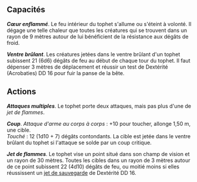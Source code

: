## Capacités
_**Cœur enflammé**_. Le feu intérieur du tophet s'allume ou s'éteint à volonté. Il dégage une telle chaleur que toutes les créatures qui se trouvent dans un rayon de 9 mètres autour de lui bénéficient de la résistance aux dégâts de froid.

_**Ventre brûlant**_. Les créatures jetées dans le ventre brûlant d'un tophet subissent 21 (6d6) dégâts de feu au début de chaque tour du tophet. Il faut dépenser 3 mètres de déplacement et réussir un test de Dextérité (Acrobaties) DD 16 pour fuir la panse de la bête.

## Actions
_**Attaques multiples**_. Le tophet porte deux attaques, mais pas plus d'une de _jet de flammes_.

_**Coup**_. _Attaque d'arme au corps à corps_ : +10 pour toucher, allonge 1,50 m, une cible.  
_Touché_ : 12 (1d10 + 7) dégâts contondants. La cible est jetée dans le ventre brûlant du tophet si l'attaque se solde par un coup critique.

_**Jet de flammes**_. Le tophet vise un point situé dans son champ de vision et un rayon de 30 mètres. Toutes les cibles dans un rayon de 3 mètres autour de ce point subissent 22 (4d10) dégâts de feu, ou moitié moins si elles réussissent un [jet de sauvegarde](/utiliser-les-caracteristiques/#jets-de-sauvegarde) de Dextérité DD 16.
